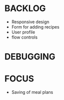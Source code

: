 # BACKLOG

* Responsive design
* Form for adding recipes
* User profile
* flow controls

# DEBUGGING

# FOCUS

* Saving of meal plans